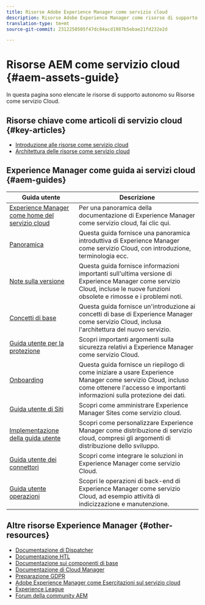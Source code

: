 ```yaml
---
title: Risorse Adobe Experience Manager come servizio cloud
description: Risorse Adobe Experience Manager come risorse di supporto autonomo e collegamenti alla documentazione del servizio Cloud
translation-type: tm+mt
source-git-commit: 2312250505f47dc84acd1987b5ebae21fd232e2d

---
```



# Risorse AEM come servizio cloud {#aem-assets-guide}

In questa pagina sono elencate le risorse di supporto autonomo su Risorse come servizio Cloud.

## Risorse chiave come articoli di servizio cloud {#key-articles}

* [Introduzione alle risorse come servizio cloud](overview.md)
* [Architettura delle risorse come servizio cloud](architecture.md)

## Experience Manager come guida ai servizi cloud {#aem-guides}

| Guida utente | Descrizione |
|---|---|
| [Experience Manager come home del servizio cloud](/help/landing/home.md) | Per una panoramica della documentazione di Experience Manager come servizio cloud, fai clic qui. |
| [Panoramica](/help/overview/home.md) | Questa guida fornisce una panoramica introduttiva di Experience Manager come servizio Cloud, con introduzione, terminologia ecc. |
| [Note sulla versione](/help/release-notes/home.md) | Questa guida fornisce informazioni importanti sull&#39;ultima versione di Experience Manager come servizio Cloud, incluse le nuove funzioni obsolete e rimosse e i problemi noti. |
| [Concetti di base](/help/core-concepts/home.md) | Questa guida fornisce un&#39;introduzione ai concetti di base di Experience Manager come servizio Cloud, inclusa l&#39;architettura del nuovo servizio. |
| [Guida utente per la protezione](/help/security/home.md) | Scopri importanti argomenti sulla sicurezza relativi a Experience Manager come servizio Cloud. |
| [Onboarding](/help/onboarding/home.md) | Questa guida fornisce un riepilogo di come iniziare a usare Experience Manager come servizio Cloud, incluso come ottenere l&#39;accesso e importanti informazioni sulla protezione dei dati. |
| [Guida utente di Siti](/help/sites-cloud/home.md) | Scopri come amministrare Experience Manager Sites come servizio cloud. |
| [Implementazione della guida utente](/help/implementing/home.md) | Scopri come personalizzare Experience Manager come distribuzione di servizio cloud, compresi gli argomenti di distribuzione dello sviluppo. |
| [Guida utente dei connettori](/help/connectors/home.md) | Scopri come integrare le soluzioni in Experience Manager come servizio Cloud. |
| [Guida utente operazioni](/help/operations/home.md) | Scopri le operazioni di back-end di Experience Manager come servizio Cloud, ad esempio attività di indicizzazione e manutenzione. |

## Altre risorse Experience Manager {#other-resources}

* [Documentazione di Dispatcher](/help/implementing/dispatcher/overview.md)
* [Documentazione HTL](https://docs.adobe.com/content/help/en/experience-manager-htl/using/overview.html)
* [Documentazione sui componenti di base](https://docs.adobe.com/content/help/en/experience-manager-core-components/using/introduction.html)
* [Documentazione di Cloud Manager](https://docs.adobe.com/content/help/en/experience-manager-cloud-manager/using/introduction-to-cloud-manager.html)
* [Preparazione GDPR](/help/onboarding/data-privacy-and-protection-readiness/aem-readiness.md)
* [Adobe Experience Manager come Esercitazioni sul servizio cloud](https://docs.adobe.com/content/help/en/experience-manager-learn/cloud-service/overview.html)
* [Experience League](https://guided.adobe.com/?promoid=K42KVXHD&mv=other#solutions/experience-manager)
* [Forum della community AEM](https://forums.adobe.com/community/experience-cloud/marketing-cloud/experience-manager)
